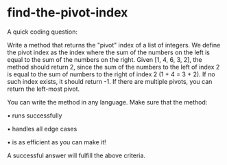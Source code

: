 find-the-pivot-index
====================

A quick coding question:

Write a method that returns the "pivot" index of a list of integers. We define the pivot index as the index where the sum of the numbers on the left is equal to the sum of the numbers on the right. Given [1, 4, 6, 3, 2], the method should return 2, since the sum of the numbers to the left of index 2 is equal to the sum of numbers to the right of index 2 (1 + 4 = 3 + 2). If no such index exists, it should return -1. If there are multiple pivots, you can return the left-most pivot.

You can write the method in any language. Make sure that the method:

 • runs successfully

 • handles all edge cases

 • is as efficient as you can make it!

A successful answer will fulfill the above criteria.
